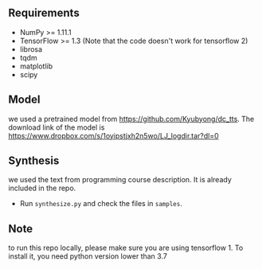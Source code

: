 ## Requirements
  * NumPy >= 1.11.1
  * TensorFlow >= 1.3 (Note that the code doesn't work for tensorflow 2)
  * librosa
  * tqdm
  * matplotlib
  * scipy

## Model
we used a pretrained model from https://github.com/Kyubyong/dc_tts. The download link of the model is https://www.dropbox.com/s/1oyipstjxh2n5wo/LJ_logdir.tar?dl=0

##  Synthesis
we used the text from programming course description. It is already included in the repo.

  * Run `synthesize.py` and check the files in `samples`.
##  Note
to run this repo locally, please make sure you are using tensorflow 1. To install it, you need python version lower than 3.7
